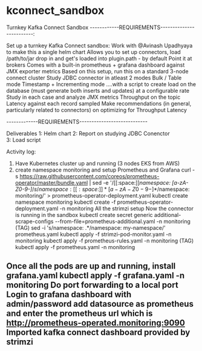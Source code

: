 # kconnect_sandbox
Turnkey Kafka Connect Sandbox
------------REQUIREMENTS-------------------------:

Set up a turnkey Kafka Connect sandbox: Work with 
@Avinash Upadhyaya
 to make this a single helm chart
Allows you to set up connectors, load /path/to/jar drop in and get's loaded into plugin.path - by default
Point it at brokers
Comes with a built-in prometheus + grafana dashboard against JMX exporter metrics
Based on this setup, run this on a standard 3-node connect cluster
Study JDBC connector in atleast 2 modes
Bulk / Table mode
Timestamp + Incrementing mode
....with a script to create load on the database (must generate both inserts and updates) at a configurable rate
Study in each case and analyze
JMX metrics
Throughput on the topic
Latency against each record sampled
Make recommendations (in general, particularly related to connectors) on optimizing for
Throughput
Latency

-------------REQUIREMENTS----------------------------

Deliverables
1: Helm chart
2: Report on studying JDBC Conenctor	
3: Load script


Activity log:
1. Have Kubernetes cluster up and running (3 nodes EKS from AWS)
2. create namespace monitoring and setup Prometheus and Grafana
	curl -s https://raw.githubusercontent.com/coreos/prometheus-operator/master/bundle.yaml | sed -e '/[[:space:]]*namespace: [a-zA-Z0-9-]*$/s/namespace:[[:space:]]*[a-zA-Z0-9-]*$/namespace: monitoring/' > prometheus-operator-deployment.yaml
	kubectl create namespace monitoring
	kubectl create -f prometheus-operator-deployment.yaml -n monitoring
All the strimzi setup
	Now the connector is running in the sandbox
kubectl create secret generic additional-scrape-configs --from-file=prometheus-additional.yaml -n monitoring (TAG)
sed -i 's/namespace: .*/namespace: my-namespace/' prometheus.yaml
kubectl apply -f strimzi-pod-monitor.yaml -n monitoring
kubectl apply -f prometheus-rules.yaml -n monitoring (TAG)
kubectl apply -f prometheus.yaml -n monitoring

Once all the pods are up and running, install grafana.yaml
kubectl apply -f grafana.yaml -n monitoring
Do port forwarding to a local port
Login to grafana dashboard with admin/password
add datasource as prometheus and enter the prometheus url which is http://prometheus-operated.monitoring:9090
Imported kafka connect dashboard provided by strimzi
--------------------------------------------------------------------------------
